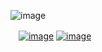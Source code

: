![image](https://github.com/fushiguro-toji/fushiguro-toji/assets/151678333/73689a02-81cc-4973-9884-9e2bcce09491)

ㅤ[![image](https://github.com/fushiguro-toji/fushiguro-toji/assets/151678333/983cf462-efc1-4baa-83fc-18d23efdba58)](https://rentry.co/florentino) [![image](https://github.com/fushiguro-toji/fushiguro-toji/assets/151678333/628de885-52cc-456e-9ab0-f9134fb70ce2)](https://txto.eu.org/fushigurotoji)


